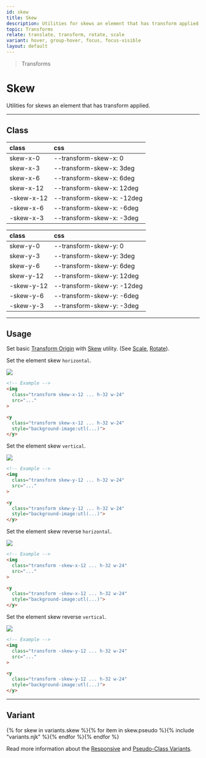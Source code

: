 ```yaml
---
id: skew
title: Skew
description: Utilities for skews an element that has transform applied.
topic: Transforms
relate: translate, transform, rotate, scale
variant: hover, group-hover, focus, focus-visible
layout: default
---
```


> Transforms

# Skew

Utilities for skews an element that has transform applied.

---

## Class

| <span class="px-3 py-1 text-white (dark)text-charcoal-100 bg-charcoal-100 (dark)bg-gray-600 rounded-full">class</span> | <span class="px-3 py-1 text-white (dark)text-charcoal-100 bg-charcoal-100 (dark)bg-gray-600 rounded-full">css</span> |
|:--|:--|
| skew-x-0 | --transform-skew-x: 0 |
| skew-x-3 | --transform-skew-x: 3deg |
| skew-x-6 | --transform-skew-x: 6deg |
| skew-x-12 | --transform-skew-x: 12deg |
| -skew-x-12 | --transform-skew-x: -12deg |
| -skew-x-6 | --transform-skew-x: -6deg |
| -skew-x-3 | --transform-skew-x: -3deg |

| <span class="px-3 py-1 text-white (dark)text-charcoal-100 bg-charcoal-100 (dark)bg-gray-600 rounded-full">class</span> | <span class="px-3 py-1 text-white (dark)text-charcoal-100 bg-charcoal-100 (dark)bg-gray-600 rounded-full">css</span> |
|:--|:--|
| skew-y-0 | --transform-skew-y: 0 |
| skew-y-3 | --transform-skew-y: 3deg |
| skew-y-6 | --transform-skew-y: 6deg |
| skew-y-12 | --transform-skew-y: 12deg |
| -skew-y-12 | --transform-skew-y: -12deg |
| -skew-y-6 | --transform-skew-y: -6deg |
| -skew-y-3 | --transform-skew-y: -3deg |

---

## Usage

Set basic [Transform Origin](/transform-origin/) with [Skew](/skew/) utility. (See [Scale](/scale/), [Rotate](/rotate/)).

Set the element skew `horizontal`.

<y class="my-6 mx-auto w-32">
  <y class="h-24 w-24 bg-red-300 flex justify-center items-center">
    <img class="h-20 w-20 transform skew-x-12 rounded shadow"
       src="https://picsum.photos/80?=1">
  </y>
</y>

```html
<!-- Example -->
<img
  class="transform skew-x-12 ... h-32 w-24"
  src="..."
>

<y
  class="transform skew-x-12 ... h-32 w-24"
  style="background-image:utl(...)">
</y>
```

Set the element skew `vertical`.

<y class="my-6 mx-auto w-32">
  <y class="h-24 w-24 bg-red-300 flex justify-center items-center">
    <img class="h-20 w-20 transform skew-y-12 rounded shadow"
       src="https://picsum.photos/80?=1">
  </y>
</y>

```html
<!-- Example -->
<img
  class="transform skew-y-12 ... h-32 w-24"
  src="..."
>

<y
  class="transform skew-y-12 ... h-32 w-24"
  style="background-image:utl(...)">
</y>
```

Set the element skew reverse `horizontal`.

<y class="my-6 mx-auto w-32">
  <y class="h-24 w-24 bg-red-300 flex justify-center items-center">
    <img class="h-20 w-20 transform -skew-x-12 rounded shadow"
       src="https://picsum.photos/80?=1">
  </y>
</y>

```html
<!-- Example -->
<img
  class="transform -skew-x-12 ... h-32 w-24"
  src="..."
>

<y
  class="transform -skew-x-12 ... h-32 w-24"
  style="background-image:utl(...)">
</y>
```

Set the element skew reverse `vertical`.

<y class="my-6 mx-auto w-32">
  <y class="h-24 w-24 bg-red-300 flex justify-center items-center">
    <img class="h-20 w-20 transform -skew-y-12 rounded shadow"
       src="https://picsum.photos/80?=1">
  </y>
</y>

```html
<!-- Example -->
<img
  class="transform -skew-y-12 ... h-32 w-24"
  src="..."
>

<y
  class="transform -skew-y-12 ... h-32 w-24"
  style="background-image:utl(...)">
</y>
```

---

## Variant

<y class="flex flex-gap-2 flex-wrap justify-start items-center">{% for skew in variants.skew %}{% for item in skew.pseudo %}{% include "variants.njk" %}{% endfor %}{% endfor %}</y>

Read more information about the [Responsive](/responsive) and [Pseudo-Class Variants](/pseudo-class-variants/).

